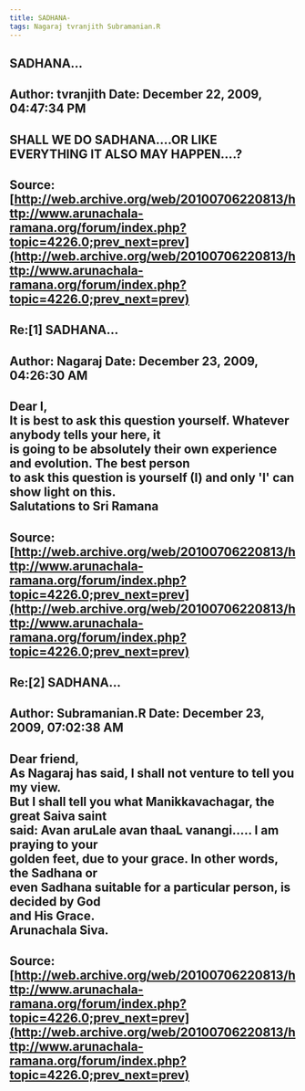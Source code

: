```yaml
--- 
title: SADHANA-   
tags: Nagaraj tvranjith Subramanian.R  
---  
```

## SADHANA...  
Author: tvranjith           Date: December 22, 2009, 04:47:34 PM  
---  
SHALL WE DO SADHANA....OR LIKE EVERYTHING IT ALSO MAY HAPPEN....?
 ---  
Source:[http://web.archive.org/web/20100706220813/http://www.arunachala-ramana.org/forum/index.php?topic=4226.0;prev_next=prev](http://web.archive.org/web/20100706220813/http://www.arunachala-ramana.org/forum/index.php?topic=4226.0;prev_next=prev)   
---  

## Re:[1] SADHANA...  
Author: Nagaraj             Date: December 23, 2009, 04:26:30 AM  
---  
Dear I,   
It is best to ask this question yourself. Whatever anybody tells your here, it  
is going to be absolutely their own experience and evolution. The best person  
to ask this question is yourself (I) and only 'I' can show light on this.   
Salutations to Sri Ramana
 ---  
Source:[http://web.archive.org/web/20100706220813/http://www.arunachala-ramana.org/forum/index.php?topic=4226.0;prev_next=prev](http://web.archive.org/web/20100706220813/http://www.arunachala-ramana.org/forum/index.php?topic=4226.0;prev_next=prev)   
---  

## Re:[2] SADHANA...  
Author: Subramanian.R       Date: December 23, 2009, 07:02:38 AM  
---  
Dear friend,   
As Nagaraj has said, I shall not venture to tell you my view.   
But I shall tell you what Manikkavachagar, the great Saiva saint   
said: Avan aruLale avan thaaL vanangi..... I am praying to your   
golden feet, due to your grace. In other words, the Sadhana or   
even Sadhana suitable for a particular person, is decided by God   
and His Grace.   
Arunachala Siva.
 ---  
Source:[http://web.archive.org/web/20100706220813/http://www.arunachala-ramana.org/forum/index.php?topic=4226.0;prev_next=prev](http://web.archive.org/web/20100706220813/http://www.arunachala-ramana.org/forum/index.php?topic=4226.0;prev_next=prev)   
---  

